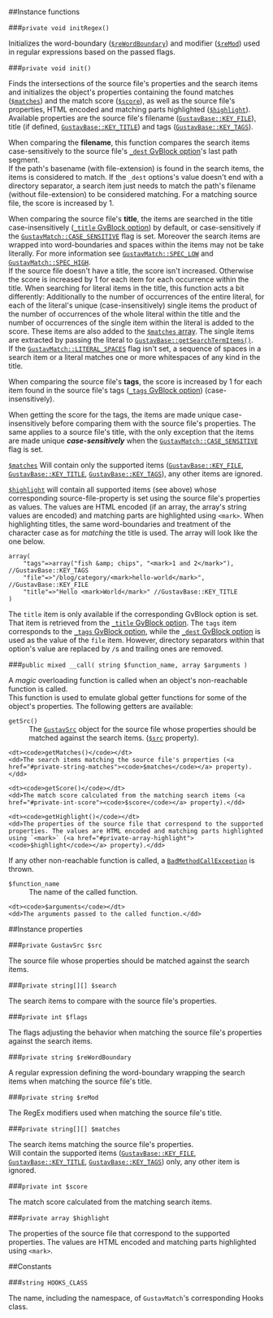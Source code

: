 ##Instance functions

###`private void initRegex()`

Initializes the word-boundary ([`$reWordBoundary`](#private-string-rewordboundary)) and modifier ([`$reMod`](#private-string-remod)) used in regular expressions based on the passed flags.

###`private void init()`

Finds the intersections of the source file's properties and the search items and initializes the object's properties containing the found matches ([`$matches`](#private-string-matches)) and the match score ([`$score`](#private-int-score)), as well as the source file's properties, HTML encoded and matching parts highlighted ([`$highlight`](#private-array-highlight)).  
Available properties are the source file's filename ([`GustavBase::KEY_FILE`](Public-API%3s-GustavBase#string-key_file)), title (if defined, [`GustavBase::KEY_TITLE`](Public-API%3s-GustavBase#string-key_title)) and tags ([`GustavBase::KEY_TAGS`](Public-API%3s-GustavBase#string-key_tags)).

When comparing the **filename**, this function compares the search items case-sensitively to the source file's [`_dest` GvBlock option](Gustav-core-options#_dest)'s last path segment.  
If the path's basename (with file-extension) is found in the search items, the items is considered to match. If the `_dest` options's value doesn't end with a directory separator, a search item just needs to match the path's filename (without file-extension) to be considered matching. For a matching source file, the score is increased by 1.

When comparing the source file's **title**, the items are searched in the title case-insensitively ([`_title` GvBlock option](Gustav-core-options#_title)) by default, or case-sensitively if the [`GustavMatch::CASE_SENSITIVE`](Public-API%3a-GustavMatch#int-case_sensitive) flag is set. Moreover the search items are wrapped into word-boundaries and spaces within the items may not be take literally. For more information see [`GustavMatch::SPEC_LOW`](Public-API%3a-GustavMatch#int-spec_low) and [`GustavMatch::SPEC_HIGH`](Public-API%3a-GustavMatch#int-spec_high).  
If the source file doesn't have a title, the score isn't increased. Otherwise the score is increased by 1 for each item for each occurrence within the title.
When searching for literal items in the title, this function acts a bit differently: Additionally to the number of occurrences of the entire literal, for each of the literal's unique (case-insensitively) single items the product of the number of occurrences of the whole literal within the title and the number of occurrences of the single item within the literal is added to the score. These items are also added to the [`$matches` array](#private-string-matches). The single items are extracted by passing the literal to [`GustavBase::getSearchTermItems()`](Private-API%3a-GustavBase#string-getsearchtermitems-string-search_term_part-).  
If the [`GustavMatch::LITERAL_SPACES`](#int-literal_spaces) flag isn't set, a sequence of spaces in a search item or a literal matches one or more whitespaces of any kind in the title.

When comparing the source file's **tags**, the score is increased by 1 for each item found in the source file's tags ([`_tags` GvBlock option](Gustav-core-options#_tags)) (case-insensitively).

When getting the score for the tags, the items are made unique case-insensitively before comparing them with the source file's properties. The same applies to a source file's title, with the only exception that the items are made unique ***case-sensitively*** when the [`GustavMatch::CASE_SENSITIVE`](Public-API%3a-GustavMatch#int-case_sensitive) flag is set.

[`$matches`](#private-string-matches) Will contain only the supported items ([`GustavBase::KEY_FILE`](Public-API%3s-GustavBase#string-key_file), [`GustavBase::KEY_TITLE`](Public-API%3s-GustavBase#string-key_title), [`GustavBase::KEY_TAGS`](Public-API%3s-GustavBase#string-key_tags)), any other items are ignored.

[`$highlight`](#private-array-highlight) will contain all supported items (see above) whose corresponding source-file-property is set using the source file's properties as values. The values are HTML encoded (if an array, the array's string values are encoded) and matching parts are highlighted using `<mark>`. When highlighting titles, the same word-boundaries and treatment of the character case as for *matching* the title is used. The array will look like the one below.

    array(
        "tags"=>array("fish &amp; chips", "<mark>1 and 2</mark>"), //GustavBase::KEY_TAGS
        "file"=>"/blog/category/<mark>hello-world</mark>", //GustavBase::KEY_FILE
        "title"=>"Hello <mark>World</mark>" //GustavBase::KEY_TITLE
    )

The `title` item is only available if the corresponding GvBlock option is set. That item is retrieved from the [`_title` GvBlock option](Gustav-core-options#_title). The `tags` item corresponds to the [`_tags` GvBlock option](Gustav-core-options#_tags), while the [`_dest` GvBlock option](Gustav-core-options#_dest) is used as the value of the `file` item. However, directory separators within that option's value are replaced by `/`s and trailing ones are removed.

###`public mixed __call( string $function_name, array $arguments )`

A *magic* overloading function is called when an object's non-reachable function is called.  
This function is used to emulate global getter functions for some of the object's properties. The following getters are available:

<dl>
    <dt><code>getSrc()</code></dt>
    <dd>The <a href="API#gustavsrc"><code>GustavSrc</code></a> object for the source file whose properties should be matched against the search items. (<a href="#private-gustavsrc-src"><code>$src</code></a> property).</dd>
    
    <dt><code>getMatches()</code></dt>
    <dd>The search items matching the source file's properties (<a href="#private-string-matches"><code>$matches</code></a> property).</dd>
    
    <dt><code>getScore()</code></dt>
    <dd>The match score calculated from the matching search items (<a href="#private-int-score"><code>$score</code></a> property).</dd>
    
    <dt><code>getHighlight()</code></dt>
    <dd>The properties of the source file that correspond to the supported properties. The values are HTML encoded and matching parts highlighted using `<mark>` (<a href="#private-array-highlight"><code>$highlight</code></a> property).</dd>
</dl>

If any other non-reachable function is called, a [`BadMethodCallException`](http://php.net/manual/en/class.badmethodcallexception.php) is thrown.

<dl>
    <dt><code>$function_name</code></dt>
    <dd>The name of the called function.</dd>
    
    <dt><code>$arguments</code></dt>
    <dd>The arguments passed to the called function.</dd>
</dl>



##Instance properties

###`private GustavSrc $src`

The source file whose properties should be matched against the search items.
    
###`private string[][] $search`

The search items to compare with the source file's properties.

###`private int $flags`

The flags adjusting the behavior when matching the source file's properties against the search items.

###`private string $reWordBoundary`

A regular expression defining the word-boundary wrapping the search items when matching the source file's title.

###`private string $reMod`

The RegEx modifiers used when matching the source file's title.

###`private string[][] $matches`

The search items matching the source file's properties.  
Will contain the supported items ([`GustavBase::KEY_FILE`](Public-API%3s-GustavBase#string-key_file), [`GustavBase::KEY_TITLE`](Public-API%3s-GustavBase#string-key_title), [`GustavBase::KEY_TAGS`](Public-API%3s-GustavBase#string-key_tags)) only, any other item is ignored.

###`private int $score`

The match score calculated from the matching search items.

###`private array $highlight`

The properties of the source file that correspond to the supported properties. The values are HTML encoded and matching parts highlighted using `<mark>`.



##Constants

###`string HOOKS_CLASS`

The name, including the namespace, of `GustavMatch`'s corresponding Hooks class.